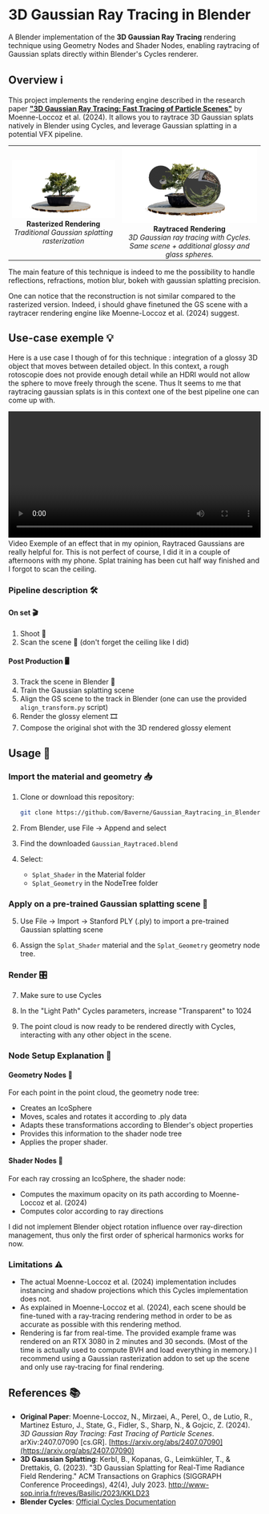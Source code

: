 # 3D Gaussian Ray Tracing in Blender

A Blender implementation of the **3D Gaussian Ray Tracing** rendering technique using Geometry Nodes and Shader Nodes, enabling raytracing of Gaussian splats directly within Blender's Cycles renderer.

## Overview ℹ️

This project implements the rendering engine described in the research paper [**"3D Gaussian Ray Tracing: Fast Tracing of Particle Scenes"**](https://arxiv.org/abs/2407.07090) by Moenne-Loccoz et al. (2024). It allows you to raytrace 3D Gaussian splats natively in Blender using Cycles, and leverage Gaussian splatting in a potential VFX pipeline.

<div align="center">
  <table>
    <tr>
      <td align="center">
        <img src="images/Rasterized.png" alt="Rasterized Gaussian Splatting" width="400"/>
        <br/>
        <b>Rasterized Rendering</b>
        <br/>
        <em>Traditional Gaussian splatting rasterization</em>
      </td>
      <td align="center">
        <img src="images/Raytraced.png" alt="Raytraced Gaussian Splatting" width="400"/>
        <br/>
        <b>Raytraced Rendering</b>
        <br/>
        <em>3D Gaussian ray tracing with Cycles. Same scene + additional glossy and glass spheres.</em>
      </td>
    </tr>
  </table>
</div>

The main feature of this technique is indeed to me the possibility to handle reflections, refractions, motion blur, bokeh with gaussian splatting precision.

One can notice that the reconstruction is not similar compared to the rasterized version. Indeed, i should ghave finetuned the GS scene with a raytracer rendering engine like Moenne-Loccoz et al. (2024) suggest.

## Use-case exemple 💡

Here is a use case I though of for this technique : integration of a glossy 3D object that moves between detailed object.
In this context, a rough rotoscopie does not provide enough detail while an HDRI would not allow the sphere to move freely through the scene. 
Thus It seems to me that raytracing gaussian splats is in this context one of the best pipeline one can come up with.

<video src="https://github.com/user-attachments/assets/4828d9df-3dc6-4475-935f-111405329c5c" controls width="100%"></video>
Video Exemple of an effect that in my opinion, Raytraced Gaussians are really helpful for. This is not perfect of course, I did it in a couple of afternoons with my phone. Splat training has been cut half way finished and I forgot to scan the ceiling.


### Pipeline description 🛠️

#### On set 🎬
1. Shoot 📸
2. Scan the scene 📡 (don't forget the ceiling like I did)

#### Post Production 🖥️
3. Track the scene in Blender 🔎
4. Train the Gaussian splatting scene
5. Align the GS scene to the track in Blender (one can use the provided `align_transform.py` script)
6. Render the glossy element 🎞️
7. Compose the original shot with the 3D rendered glossy element

## Usage 🧭

### Import the material and geometry 📥
1. Clone or download this repository:
    ```bash
    git clone https://github.com/Baverne/Gaussian_Raytracing_in_Blender.git
    ```

2. From Blender, use File → Append and select

3. Find the downloaded `Gaussian_Raytraced.blend`

4. Select:
    - `Splat_Shader` in the Material folder
    - `Splat_Geometry` in the NodeTree folder

### Apply on a pre-trained Gaussian splatting scene 📂

5. Use File → Import → Stanford PLY (.ply) to import a pre-trained Gaussian splatting scene

6. Assign the `Splat_Shader` material and the `Splat_Geometry` geometry node tree.

### Render 🎛️

7. Make sure to use Cycles

8. In the "Light Path" Cycles parameters, increase "Transparent" to 1024

9. The point cloud is now ready to be rendered directly with Cycles, interacting with any other object in the scene.


### Node Setup Explanation 🧩

#### Geometry Nodes 🧩
For each point in the point cloud, the geometry node tree:
- Creates an IcoSphere
- Moves, scales and rotates it according to .ply data
- Adapts these transformations according to Blender's object properties
- Provides this information to the shader node tree
- Applies the proper shader.


#### Shader Nodes 🎨
For each ray crossing an IcoSphere, the shader node:
- Computes the maximum opacity on its path according to Moenne-Loccoz et al. (2024)
- Computes color according to ray directions

I did not implement Blender object rotation influence over ray-direction management, thus only the first order of spherical harmonics works for now.


### Limitations ⚠️

- The actual Moenne-Loccoz et al. (2024) implementation includes instancing and shadow projections which this Cycles implementation does not.
- As explained in Moenne-Loccoz et al. (2024), each scene should be fine-tuned with a ray-tracing rendering method in order to be as accurate as possible with this rendering method.
- Rendering is far from real-time. The provided example frame was rendered on an RTX 3080 in 2 minutes and 30 seconds. (Most of the time is actually used to compute BVH and load everything in memory.) I recommend using a Gaussian rasterization addon to set up the scene and only use ray-tracing for final rendering.

## References 📚

- **Original Paper**: Moenne-Loccoz, N., Mirzaei, A., Perel, O., de Lutio, R., Martinez Esturo, J., State, G., Fidler, S., Sharp, N., & Gojcic, Z. (2024). *3D Gaussian Ray Tracing: Fast Tracing of Particle Scenes*. arXiv:2407.07090 [cs.GR]. [https://arxiv.org/abs/2407.07090](https://arxiv.org/abs/2407.07090)
- **3D Gaussian Splatting**: Kerbl, B., Kopanas, G., Leimkühler, T., & Drettakis, G. (2023). "3D Gaussian Splatting for Real-Time Radiance Field Rendering." ACM Transactions on Graphics (SIGGRAPH Conference Proceedings), 42(4), July 2023. http://www-sop.inria.fr/reves/Basilic/2023/KKLD23
- **Blender Cycles**: [Official Cycles Documentation](https://docs.blender.org/manual/en/latest/render/cycles/index.html)


